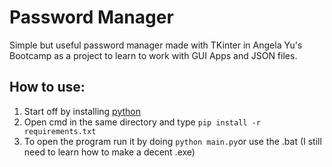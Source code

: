 # Password Manager
Simple but useful password manager made with TKinter in Angela Yu's Bootcamp as a project to learn to work with GUI Apps and JSON files.
## How to use:
1.  Start off by installing  [python](https://www.python.org/) 
2.  Open cmd in the same directory and type  `pip install -r requirements.txt`
3.  To open the program run it by doing  `python main.py`or use the .bat (I still need to learn how to make a decent .exe)
